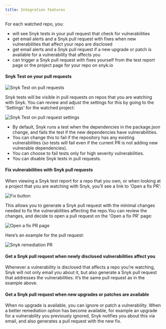 ```yaml
---
title: Integration features
---
```


For each watched repo, you:

* will see Snyk tests in your pull request that check for vulnerabilities
* get email alerts and a Snyk pull request with fixes when new vulnerabilities that affect your repo are disclosed
* get email alerts and a Snyk pull request if a new upgrade or patch is available for a vulnerability that affects you
* can trigger a Snyk pull request with fixes yourself from the test report page or the project page for your repo on snyk.io

#### Snyk Test on your pull requests

![Snyk Test on pull requests](http://res.cloudinary.com/snyk/image/upload/q_auto,f_auto,w_auto/v1474294875/Snyk_Test_in_PR.png)

Snyk tests will be visible in pull requests on repos that you are watching with Snyk.
You can review and adjust the settings for this by going to the 'Settings' for the watched project:

![Snyk Test on pull request settings](http://res.cloudinary.com/snyk/image/upload/q_auto,f_auto,w_auto/v1474296632/Snyk_Test_PR_Settings.png)

* By default, Snyk runs a test when the dependencies in the package.json change, and fails the test if the new dependencies have vulnerabilities.
* You can change this to fail if the repository has any existing vulnerabilities (so tests will fail even if the current PR is not adding new vulnerable dependencies).
* You can choose to fail tests only for high severity vulnerabilities.
* You can disable Snyk tests in pull requests.


#### Fix vulnerabilities with Snyk pull requests

When viewing a Snyk test report for a repo that you own, or when looking at a project that you are watching with Snyk, you’ll see a link to ‘Open a fix PR’:

![Fix button](http://res.cloudinary.com/snyk/image/upload/q_auto,f_auto,w_auto/v1474296125/Open_Fix_PR.png)

This allows you to generate a Snyk pull request with the minimal changes needed to fix the vulnerabilities affecting the repo.You can review the changes, and decide to open a pull request on the 'Open a fix PR' page:

![Open a fix PR page](http://res.cloudinary.com/snyk/image/upload/q_auto,f_auto,w_auto/v1474296317/Fix_PR_page.png)

Here’s an example for the pull request:

![Snyk remediation PR](https://res.cloudinary.com/snyk/image/upload/q_auto,f_auto,w_auto/v1466629389/docs-alert_scaled.jpg)

#### Get a Snyk pull request when newly disclosed vulnerabilities affect you

Whenever a vulnerability is disclosed that affects a repo you’re watching, Snyk will not only email you about it, but also generate a Snyk pull request that addresses the vulnerabilities. It’s the same pull request as in the example above.

#### Get a Snyk pull request when new upgrades or patches are available

When no upgrade is available, you can ignore or patch a vulnerability. When a better remediation option has become available, for example an upgrade for a vulnerability you previously ignored, Snyk notifies you about this via email, and also generates a pull request with the new fix.
